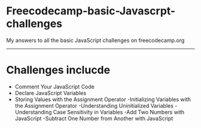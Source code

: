 # Freecodecamp-basic-Javascrpt-challenges
My answers to all the basic JavaScript challenges on freecodecamp.org

-----------------
# Challenges inclucde
- Comment Your JavaScript Code
- Declare JavaScript Variables
- Storing Values with the Assignment Operator
-Initializing Variables with the Assignment Operator
-Understanding Uninitialized Variables
-Understanding Case Sensitivity in Variables
-Add Two Numbers with JavaScript
-Subtract One Number from Another with JavaScript